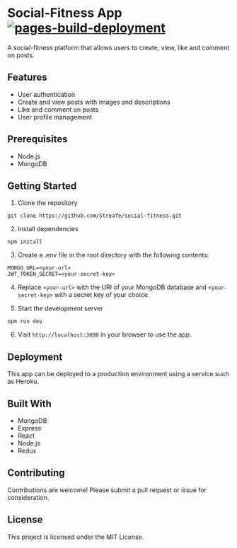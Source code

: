 # Social-Fitness App [![pages-build-deployment](https://github.com/Streafe/social-fitness/actions/workflows/pages/pages-build-deployment/badge.svg)](https://github.com/Streafe/social-fitness/actions/workflows/pages/pages-build-deployment)

A social-fitness platform that allows users to create, view, like and comment on posts.

## Features

- User authentication
- Create and view posts with images and descriptions
- Like and comment on posts
- User profile management

## Prerequisites

- Node.js
- MongoDB

## Getting Started

1. Clone the repository

```
git clone https://github.com/Streafe/social-fitness.git
```

2. Install dependencies

```
npm install
```

3. Create a .env file in the root directory with the following contents:

```
MONGO_URL=<your-url>
JWT_TOKEN_SECRET=<your-secret-key>
```

4. Replace `<your-url>` with the URI of your MongoDB database and `<your-secret-key>` with a secret key of your choice.

5. Start the development server

```
npm run dev
```

6. Visit `http://localhost:3000` in your browser to use the app.

## Deployment

This app can be deployed to a production environment using a service such as Heroku.

## Built With

- MongoDB
- Express
- React
- Node.js
- Redux

## Contributing

Contributions are welcome! Please submit a pull request or issue for consideration.

## License

This project is licensed under the MIT License.
